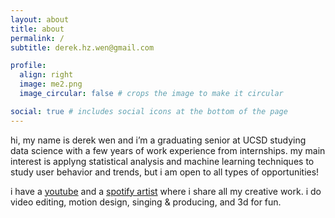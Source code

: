 ```yaml
---
layout: about
title: about
permalink: /
subtitle: derek.hz.wen@gmail.com

profile:
  align: right
  image: me2.png
  image_circular: false # crops the image to make it circular

social: true # includes social icons at the bottom of the page
---
```


hi, my name is derek wen and i’m a graduating senior at UCSD studying data science with a few years of work experience from internships. my main interest is applyng statistical analysis and machine learning techniques to study user behavior and trends, but i am open to all types of opportunities!

i have a [youtube](https://www.youtube.com/@Airikan) and a [spotify artist](https://open.spotify.com/artist/59jdx1Kv1BDDITZndG0eMj?si=H44z-GstR1O2fLveLm89Tw) where i share all my creative work. i do video editing, motion design, singing & producing, and 3d for fun.